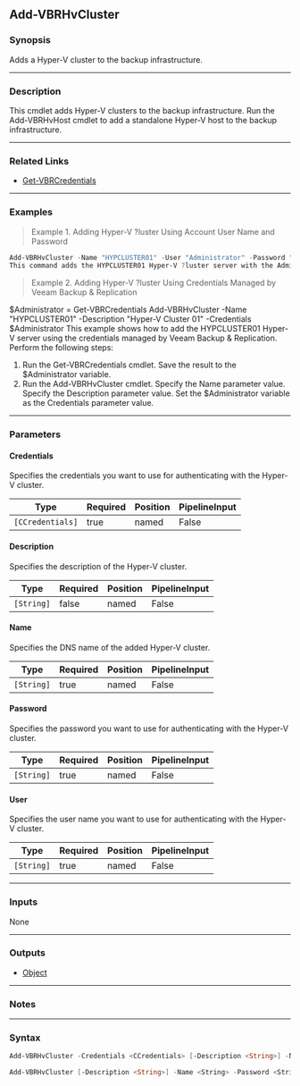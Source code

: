Add-VBRHvCluster
----------------

### Synopsis
Adds a Hyper-V cluster to the backup infrastructure.

---

### Description

This cmdlet adds Hyper-V clusters to the backup infrastructure.
Run the Add-VBRHvHost cmdlet to add a standalone Hyper-V host to the backup infrastructure.

---

### Related Links
* [Get-VBRCredentials](Get-VBRCredentials)

---

### Examples
> Example 1. Adding Hyper-V ?luster Using Account User Name and Password

```PowerShell
Add-VBRHvCluster -Name "HYPCLUSTER01" -User "Administrator" -Password "qwerty" -Description "Hyper-V Cluster 01"
This command adds the HYPCLUSTER01 Hyper-V ?luster server with the Administrator user name and the qwerty password of the account.
```
> Example 2. Adding Hyper-V ?luster Using Credentials Managed by Veeam Backup & Replication

$Administrator = Get-VBRCredentials
Add-VBRHvCluster -Name "HYPCLUSTER01" -Description "Hyper-V Cluster 01" -Credentials $Administrator
This example shows how to add the HYPCLUSTER01 Hyper-V server using the credentials managed by Veeam Backup & Replication.
Perform the following steps:
1. Run the Get-VBRCredentials cmdlet. Save the result to the $Administrator variable.
2. Run the Add-VBRHvCluster cmdlet. Specify the Name parameter value. Specify the Description parameter value. Set the $Administrator variable as the Credentials parameter value.

---

### Parameters
#### **Credentials**
Specifies the credentials you want to use for authenticating with the Hyper-V cluster.

|Type            |Required|Position|PipelineInput|
|----------------|--------|--------|-------------|
|`[CCredentials]`|true    |named   |False        |

#### **Description**
Specifies the description of the Hyper-V cluster.

|Type      |Required|Position|PipelineInput|
|----------|--------|--------|-------------|
|`[String]`|false   |named   |False        |

#### **Name**
Specifies the DNS name of the added Hyper-V cluster.

|Type      |Required|Position|PipelineInput|
|----------|--------|--------|-------------|
|`[String]`|true    |named   |False        |

#### **Password**
Specifies the password you want to use for authenticating with the Hyper-V cluster.

|Type      |Required|Position|PipelineInput|
|----------|--------|--------|-------------|
|`[String]`|true    |named   |False        |

#### **User**
Specifies the user name you want to use for authenticating with the Hyper-V cluster.

|Type      |Required|Position|PipelineInput|
|----------|--------|--------|-------------|
|`[String]`|true    |named   |False        |

---

### Inputs
None

---

### Outputs
* [Object](https://learn.microsoft.com/en-us/dotnet/api/System.Object)

---

### Notes

---

### Syntax
```PowerShell
Add-VBRHvCluster -Credentials <CCredentials> [-Description <String>] -Name <String> [<CommonParameters>]
```
```PowerShell
Add-VBRHvCluster [-Description <String>] -Name <String> -Password <String> -User <String> [<CommonParameters>]
```
